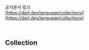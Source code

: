 공식문서 링크<br/>
[https://dart.dev/language/collections](https://dart.dev/language/collections)

<br/>


## Collection


<br/>


#
